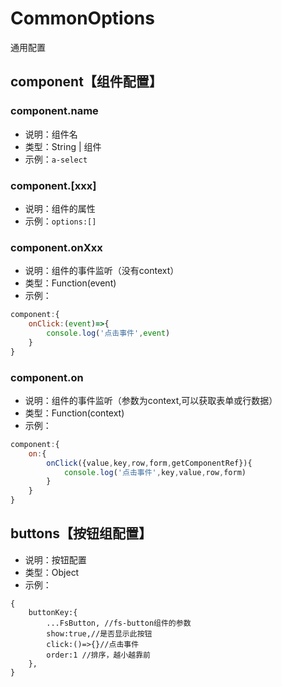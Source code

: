# CommonOptions
通用配置

## component【组件配置】

### component.name
* 说明：组件名
* 类型：String | 组件
* 示例：`a-select`

### component.[xxx]
* 说明：组件的属性
* 示例：`options:[]`

### component.onXxx
* 说明：组件的事件监听（没有context）
* 类型：Function(event)
* 示例：
```js
component:{
    onClick:(event)=>{
        console.log('点击事件',event)
    }
}
```

### component.on
* 说明：组件的事件监听（参数为context,可以获取表单或行数据）
* 类型：Function(context)
* 示例：
```js
component:{
    on:{
        onClick({value,key,row,form,getComponentRef}){
            console.log('点击事件',key,value,row,form)
        }
    }
}
```


## buttons【按钮组配置】
* 说明：按钮配置
* 类型：Object
* 示例：
```
{
    buttonKey:{
        ...FsButton, //fs-button组件的参数
        show:true,//是否显示此按钮
        click:()=>{}//点击事件
        order:1 //排序，越小越靠前
    },
}
```
